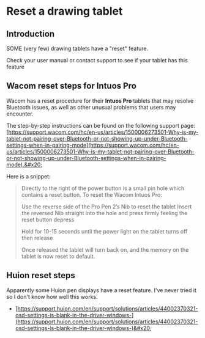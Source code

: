 # Reset a drawing tablet

## Introduction

SOME (very few) drawing tablets have a "reset" feature.&#x20;

Check your user manual or contact support to see if your tablet has this feature

## Wacom reset steps for Intuos Pro

Wacom has a reset procedure for their **Intuos Pro** tablets that may resolve Bluetooth issues, as well as other unusual problems that users may encounter.&#x20;

The step-by-step instructions can be found on the following support page: [https://support.wacom.com/hc/en-us/articles/1500006273501-Why-is-my-tablet-not-pairing-over-Bluetooth-or-not-showing-up-under-Bluetooth-settings-when-in-pairing-mode](https://support.wacom.com/hc/en-us/articles/1500006273501-Why-is-my-tablet-not-pairing-over-Bluetooth-or-not-showing-up-under-Bluetooth-settings-when-in-pairing-mode).&#x20;

Here is a snippet:

> Directly to the right of the power button is a small pin hole which contains a reset button. To reset the Wacom Intuos Pro:
>
> Use the reverse side of the Pro Pen 2’s Nib to reset the tablet Insert the reversed Nib straight into the hole and press firmly feeling the reset button depress&#x20;
>
> Hold for 10-15 seconds until the power light on the tablet turns off then release&#x20;
>
> Once released the tablet will turn back on, and the memory on the tablet is now reset to default.

## Huion reset steps

Apparently some Huion pen displays have a reset feature. I've never tried it so I don't know how well this works. &#x20;

* [https://support.huion.com/en/support/solutions/articles/44002370321-osd-settings-is-blank-in-the-driver-windows-](https://support.huion.com/en/support/solutions/articles/44002370321-osd-settings-is-blank-in-the-driver-windows-)&#x20;
